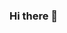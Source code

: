 ### Hi there 👋

<!--
**vrsmarcos00/vrsmarcos00** is a ✨ _special_ ✨ repository because its `README.md` (this file) appears on your GitHub profile.

![Marcos Sá github stats](https://github-readme-stats.vercel.app/api?username=vrsmarcos00&show_icons=true&theme=radical)

Here are some ideas to get you started:

- 🔭 I’m currently working on ...
- 🌱 I’m currently learning ...
- 👯 I’m looking to collaborate on ...
- 🤔 I’m looking for help with ...
- 💬 Ask me about ...
- 📫 How to reach me: ...
- 😄 Pronouns: ...
- ⚡ Fun fact: ...
-->
